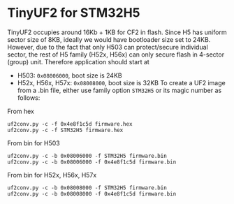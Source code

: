 # TinyUF2 for STM32H5

TinyUF2 occupies around 16Kb + 1KB for CF2 in flash. Since H5 has uniform sector size of 8KB, ideally we would have bootloader size set to 24KB. However, due to the fact that only H503 can protect/secure individual sector, the rest of H5 family (H52x, H56x) can only secure flash in 4-sector (group) unit. Therefore application should start at
- H503: `0x08006000`, boot size is 24KB
- H52x, H56x, H57x: `0x08008000`, boot size is 32KB
To create a UF2 image from a .bin file, either use family option `STM32H5` or its magic number as follows:

From hex

```
uf2conv.py -c -f 0x4e8f1c5d firmware.hex
uf2conv.py -c -f STM32H5 firmware.hex
```

From bin for H503

```
uf2conv.py -c -b 0x08006000 -f STM32H5 firmware.bin
uf2conv.py -c -b 0x08006000 -f 0x4e8f1c5d firmware.bin
```

From bin for H52x, H56x, H57x

```
uf2conv.py -c -b 0x08008000 -f STM32H5 firmware.bin
uf2conv.py -c -b 0x08008000 -f 0x4e8f1c5d firmware.bin
```
